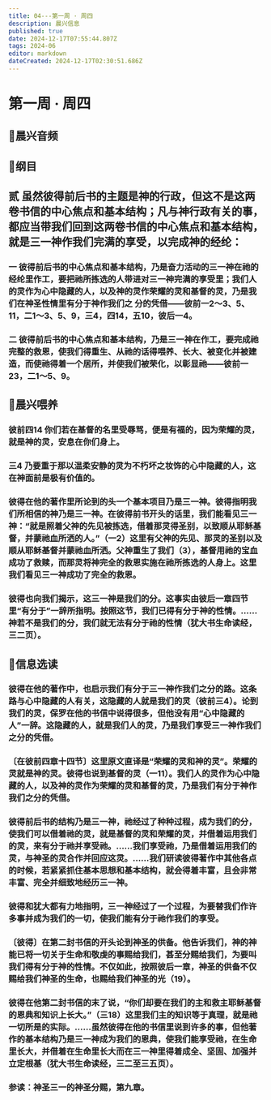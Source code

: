 ```yaml
---
title: 04---第一周 · 周四
description: 晨兴信息
published: true
date: 2024-12-17T07:55:44.807Z
tags: 2024-06
editor: markdown
dateCreated: 2024-12-17T02:30:51.686Z
---
```


# 第一周 · 周四

## 🎵晨兴音频


## 📖纲目

## 贰    虽然彼得前后书的主题是神的行政，但这不是这两卷书信的中心焦点和基本结构；凡与神行政有关的事，都应当带我们回到这两卷书信的中心焦点和基本结构，就是三一神作我们完满的享受，以完成神的经纶：

### 一    彼得前后书的中心焦点和基本结构，乃是奋力活动的三一神在祂的经纶里作工，要把祂所拣选的人带进对三一神完满的享受里；我们人的灵作为心中隐藏的人，以及神的灵作荣耀的灵和基督的灵，乃是我们在神圣性情里有分于神作我们之 分的凭借——彼前一2～3、5、11，二1～3、5、9，三4，四14，五10，彼后一4。

### 二    彼得前后书的中心焦点和基本结构，乃是三一神在作工，要完成祂完整的救恩，使我们得重生、从祂的话得喂养、长大、被变化并被建造，而使祂得着一个居所，并使我们被荣化，以彰显祂——彼前一23，二1～5、9。

## 📖晨兴喂养

### 彼前四14    你们若在基督的名里受辱骂，便是有福的，因为荣耀的灵，就是神的灵，安息在你们身上。

### 三4    乃要重于那以温柔安静的灵为不朽坏之妆饰的心中隐藏的人，这在神面前是极有价值的。

### 彼得在他的著作里所论到的头一个基本项目乃是三一神。彼得指明我们所相信的神乃是三一神。在彼得前书开头的话里，我们能看见三一神：“就是照着父神的先见被拣选，借着那灵得圣别，以致顺从耶稣基督，并蒙祂血所洒的人。”（一2）这里有父神的先见、那灵的圣别以及顺从耶稣基督并蒙祂血所洒。父神重生了我们（3），基督用祂的宝血成功了救赎，而那灵将神完全的救恩实施在祂所拣选的人身上。这里我们看见三一神成功了完全的救恩。

### 彼得也向我们揭示，这三一神是我们的分。这事实由彼后一章四节里“有分于”一辞所指明。按照这节，我们已得有分于神的性情。……神若不是我们的分，我们就无法有分于祂的性情（犹大书生命读经，三二页）。

## 📖信息选读

### 彼得在他的著作中，也启示我们有分于三一神作我们之分的路。这条路与心中隐藏的人有关，这隐藏的人就是我们的灵（彼前三4）。论到我们的灵，保罗在他的书信中说得很多，但他没有用“心中隐藏的人”一辞。这隐藏的人，就是我们人的灵，乃是我们享受三一神作我们之分的凭借。

### 〔在彼前四章十四节〕这里原文直译是“荣耀的灵和神的灵”。荣耀的灵就是神的灵。彼得也说到基督的灵（一11）。我们人的灵作为心中隐藏的人，以及神的灵作为荣耀的灵和基督的灵，乃是我们有分于神作我们之分的凭借。

### 彼得前后书的结构乃是三一神，祂经过了种种过程，成为我们的分，使我们可以借着祂的灵，就是基督的灵和荣耀的灵，并借着运用我们的灵，来有分于祂并享受祂。……我们享受祂，乃是借着运用我们的灵，与神圣的灵合作并回应这灵。……我们研读彼得著作中其他各点的时候，若紧紧抓住基本思想和基本结构，就会得着丰富，且会非常丰富、完全并细致地经历三一神。

### 彼得和犹大都有力地指明，三一神经过了一个过程，为要替我们作许多事并成为我们的一切，使我们能有分于祂作我们的享受。

### 〔彼得〕在第二封书信的开头论到神圣的供备。他告诉我们，神的神能已将一切关于生命和敬虔的事赐给我们，甚至分赐给我们，为要叫我们得有分于神的性情。不仅如此，按照彼后一章，神圣的供备不仅赐给我们神圣的生命，也赐给我们神圣的光（19）。

### 彼得在他第二封书信的末了说，“你们却要在我们的主和救主耶稣基督的恩典和知识上长大。”（三18）这里我们主的知识等于真理，就是祂一切所是的实际。……虽然彼得在他的书信里说到许多的事，但他著作的基本结构乃是三一神成为我们的恩典，使我们能享受祂，在生命里长大，并借着在生命里长大而在三一神里得着成全、坚固、加强并立定根基（犹大书生命读经，三二至三五页）。

### 参读：神圣三一的神圣分赐，第九章。
<!-- Google tag (gtag.js) -->
<script async src="https://www.googletagmanager.com/gtag/js?id=G-1P8709Z16T"></script>
<script>
  window.dataLayer = window.dataLayer || [];
  function gtag(){dataLayer.push(arguments);}
  gtag('js', new Date());

  gtag('config', 'G-1P8709Z16T');
</script>